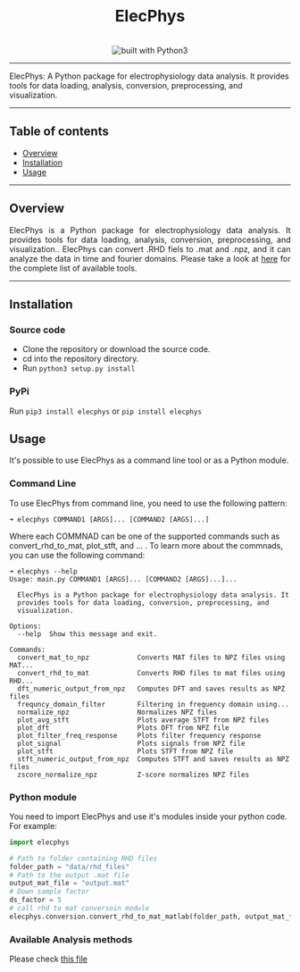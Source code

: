 <div align="center">
  <br/>
<h1>ElecPhys</h1>
  
<br/>
<img src="https://img.shields.io/badge/Python-14354C?style=for-the-badge&logo=python&logoColor=white" alt="built with Python3" />
</div>

----------

ElecPhys: A Python package for electrophysiology data analysis. It provides tools for data loading, analysis, conversion, preprocessing, and visualization.


----------
## Table of contents			
   * [Overview](https://github.com/AminAlam/ElecPhys#overview)
   * [Installation](https://github.com/AminAlam/ElecPhys#ElecPhys)
   * [Usage](https://github.com/AminAlam/ElecPhys#usage)

----------
## Overview
<p align="justify">
 ElecPhys is a Python package for electrophysiology data analysis. It provides tools for data loading, analysis, conversion, preprocessing, and visualization.. ElecPhys can convert .RHD fiels to .mat and .npz, and it can analyze the data in time and fourier domains. Please take a look at <a href="https://github.com/AminAlam/ElecPhys/docs/available_analysis.md">here</a> for the complete list of available tools. 
</p>

----------
## Installation

### Source code
- Clone the repository or download the source code.
- cd into the repository directory.
- Run `python3 setup.py install`

### PyPi
Run `pip3 install elecphys` or `pip install elecphys`

## Usage
It's possible to use ElecPhys as a command line tool or as a Python module.

### Command Line
To use ElecPhys from command line, you need to use the following pattern:

```console
➜ elecphys COMMAND1 [ARGS]... [COMMAND2 [ARGS]...]
```
Where each COMMNAD can be one of the supported commands such as convert_rhd_to_mat, plot_stft, and ... .
To learn more about the commnads, you can use the following command:
```console
➜ elecphys --help
Usage: main.py COMMAND1 [ARGS]... [COMMAND2 [ARGS]...]...

  ElecPhys is a Python package for electrophysiology data analysis. It
  provides tools for data loading, conversion, preprocessing, and
  visualization.

Options:
  --help  Show this message and exit.

Commands:
  convert_mat_to_npz            Converts MAT files to NPZ files using MAT...
  convert_rhd_to_mat            Converts RHD files to mat files using RHD...
  dft_numeric_output_from_npz   Computes DFT and saves results as NPZ files
  frequncy_domain_filter        Filtering in frequency domain using...
  normalize_npz                 Normalizes NPZ files
  plot_avg_stft                 Plots average STFT from NPZ files
  plot_dft                      Plots DFT from NPZ file
  plot_filter_freq_response     Plots filter frequency response
  plot_signal                   Plots signals from NPZ file
  plot_stft                     Plots STFT from NPZ file
  stft_numeric_output_from_npz  Computes STFT and saves results as NPZ files
  zscore_normalize_npz          Z-score normalizes NPZ files
```

### Python module

You need to import ElecPhys and use it's modules inside your python code. For example:

```python
import elecphys

# Path to folder containing RHD files
folder_path = "data/rhd_files"
# Path to the output .mat file
output_mat_file = "output.mat"
# Down sample factor
ds_factor = 5
# call rhd to mat conversoin module
elecphys.conversion.convert_rhd_to_mat_matlab(folder_path, output_mat_file, ds_factor)
```
### Available Analysis methods
Please check [this file](./docs/available_analysis.md)